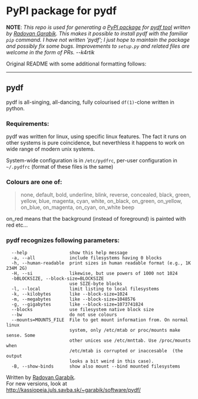 # PyPI package for pydf 

**NOTE**: *This repo is used for generating a [PyPI package](https://pypi.python.org/pypi/pydf) for [pydf tool](http://kassiopeia.juls.savba.sk/~garabik/software/pydf/) written by [Radovan Garabík](http://kassiopeia.juls.savba.sk/~garabik/). This makes it possible to install pydf with the familiar `pip` command. I have not written 'pydf'; I just hope to maintain the package and possibly fix some bugs. Improvements to `setup.py` and related files are welcome in the form of PRs. --k4rtik*

Original README with some additional formatting follows:

---

## pydf

pydf is all-singing, all-dancing, fully colourised `df(1)`-clone
written in python.

### Requirements:
pydf was written for linux, using specific linux features.
The fact it runs on other systems is pure coincidence,
but neverthless it happens to work on wide range of modern
unix systems.

System-wide configuration is in `/etc/pydfrc`, per-user 
configuration in `~/.pydfrc` (format of these files is the same)

### Colours are one of: 
> none, default, bold, underline, blink, reverse, concealed, 
  black, green, yellow, blue, magenta, cyan, white,
  on_black, on_green, on_yellow, on_blue, on_magenta, on_cyan, on_white
  beep

on_red means that the background (instead of foreground) is painted 
with red etc...


### pydf recognizes following parameters:
```
  --help                show this help message
  -a, --all             include filesystems having 0 blocks
  -h, --human-readable  print sizes in human readable format (e.g., 1K 234M 2G)
  -H, --si              likewise, but use powers of 1000 not 1024
  -bBLOCKSIZE, --block-size=BLOCKSIZE
                        use SIZE-byte blocks
  -l, --local           limit listing to local filesystems
  -k, --kilobytes       like --block-size=1024
  -m, --megabytes       like --block-size=1048576
  -g, --gigabytes       like --block-size=1073741824
  --blocks              use filesystem native block size
  --bw                  do not use colours
  --mounts=MOUNTS_FILE  File to get mount information from. On normal linux
                        system, only /etc/mtab or proc/mounts make sense. Some
                        other unices use /etc/mnttab. Use /proc/mounts when
                        /etc/mtab is corrupted or inaccesable  (the output
                        looks a bit weird in this case).
  -B, --show-binds      show also mount --bind mounted filesystems
```

Written by [Radovan Garabík](garabik@kassiopeia.juls.savba.sk).  
For new versions, look at http://kassiopeia.juls.savba.sk/~garabik/software/pydf/
